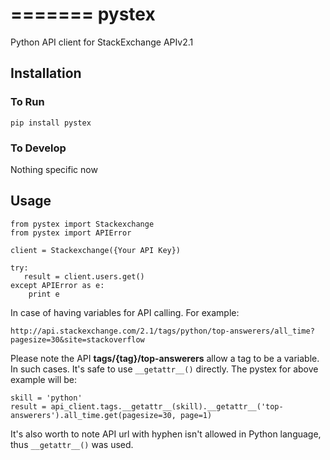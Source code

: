 =======
pystex
=======

Python API client for StackExchange APIv2.1

## Installation

### To Run
    pip install pystex

### To Develop
Nothing specific now

## Usage

    from pystex import Stackexchange
    from pystex import APIError

    client = Stackexchange({Your API Key})

    try:
       result = client.users.get()
    except APIError as e:
        print e

In case of having variables for API calling. For example:

    http://api.stackexchange.com/2.1/tags/python/top-answerers/all_time?pagesize=30&site=stackoverflow

Please note the API **tags/{tag}/top-answerers** allow a tag to be a variable. In such cases. It's safe to use `__getattr__()` directly. The pystex for above example will be:

    skill = 'python'
    result = api_client.tags.__getattr__(skill).__getattr__('top-answerers').all_time.get(pagesize=30, page=1)

It's also worth to note API url with hyphen isn't allowed in Python language, thus `__getattr__()` was used.